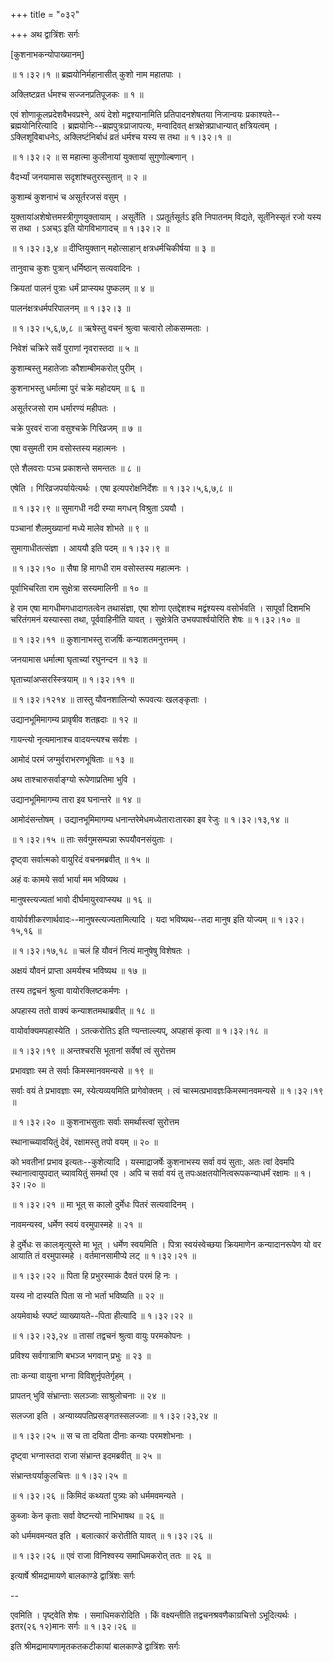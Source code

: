 +++
title = "०३२"

+++
अथ द्वात्रिंशः सर्गः  

\[कुशनाभकन्योपाख्यानम्\]  

 ॥ १।३२।१ ॥ ब्रह्मयोनिर्महानासीत् कुशो नाम महातपाः ।  

अक्लिष्टव्रत र्धमश्च सज्जनप्रतिपूजकः  ॥  १  ॥   

एवं शोणाकूलप्रदेशवैभवप्रश्ने, अयं देशो मद्वश्यानामिति प्रतिपादनशेषतया निजान्वयः प्रकाश्यते--ब्रह्मयोनिरित्यादि । ब्रह्मयोनिः--ब्रह्मपुत्रःप्राजापत्यः, मन्वादिवत् क्षत्रक्षेत्रप्राधान्यात् क्षत्रियत्वम् । ऽक्लिशूविबाधनेऽ, अक्लिष्टंनिर्बाधं व्रतं धर्मश्च यस्य स तथा ॥ १।३२।१ ॥   

 ॥ १।३२।२ ॥ स महात्मा कुलीनायां युक्तायां सुगुणोल्बणान् ।  

वैदर्भ्यां जनयामास सदृशांश्चतुरस्सुतान्  ॥  २  ॥   

कुशाम्बं कुशनाभं च असूर्तरजसं वसुम् ।  

युक्तायांअशेषोत्तमस्त्रीगुणयुक्तायाम् । असूर्तेति । ऽप्रतूर्तसूर्तऽ इति निपातनम् विद्यते, सूर्तंनिस्सृतं रजो यस्य स तथा । ऽअच्ऽ इति योगविभागादच् ॥ १।३२।२ ॥   

 ॥ १।३२।३,४ ॥ दीप्तियुक्तान् महोत्साहान् क्षत्रधर्मचिकीर्षया  ॥  ३  ॥   

तानुवाच कुशः पुत्रान् धर्मिष्ठान् सत्यवादिनः ।  

क्रियतां पालनं पुत्राः धर्मं प्राप्स्यथ पुष्कलम्  ॥  ४  ॥   

पालनंक्षत्रधर्मपरिपालनम् ॥ १।३२।३ ॥   

 ॥ १।३२।५,६,७,८ ॥ ऋषेस्तु वचनं श्रुत्वा चत्वारो लोकसम्मताः ।  

निवेशं चक्रिरे सर्वे पुराणां नृवरास्तदा  ॥  ५  ॥   

कुशाम्बस्तु महातेजाः कौशाम्बीमकरोत् पुरीम् ।  

कुशनाभस्तु धर्मात्मा पुरं चक्रे महोदयम्  ॥  ६  ॥   

असूर्तरजसो राम धर्मारण्यं महीपतः ।  

चक्रे पुरवरं राजा वसुश्चक्रे गिरिव्रजम्  ॥  ७  ॥   

एषा वसुमती राम वसोस्तस्य महात्मनः ।  

एते शैलवराः पञ्च प्रकाशन्ते समन्ततः  ॥  ८  ॥   

एषेति । गिरिव्रजपर्यायेत्यर्थः । एषा इत्यपरोक्षनिर्देशः ॥ १।३२।५,६,७,८ ॥   

 ॥ १।३२।९ ॥ सुमागधी नदी रम्या मगधन् विश्रुता ऽययौ ।  

पञ्चानां शैलमुख्यानां मध्ये मालेव शोभते  ॥  ९  ॥   

सुमागाधीतत्संज्ञा । आययौ इति पदम् ॥ १।३२।९ ॥   

 ॥ १।३२।१० ॥ सैषा हि मागधी राम वसोस्तस्य महात्मनः ।  

पूर्वाभिचरिता राम सुक्षेत्रा सस्यमालिनी  ॥  १०  ॥   

हे राम एषा मागधीमगधादागतत्वेन तथासंज्ञा, एषा शोणा एतद्देशश्च मद्वंश्यस्य वसोर्भवति । सापूर्वां दिशमभि चरितंगमनं यस्यास्सा तथा, पूर्ववाहिनीति यावत् । सुक्षेत्रेति उभयपार्श्वयोरिति शेषः ॥ १।३२।१० ॥   

 ॥ १।३२।११ ॥ कुशानाभस्तु राजर्षिः कन्याशतमनुत्तमम् ।  

जनयामास धर्मात्मा घृताच्यां रघुनन्दन  ॥  १३  ॥   

घृताच्यांअप्सरस्स्त्रियाम् ॥ १।३२।११ ॥   

 ॥ १।३२।१२१४ ॥ तास्तु यौवनशालिन्यो रूपवत्यः खलङ्कृताः ।  

उद्यानभूमिमागम्य प्रावृषीव शतह्रदाः  ॥  १२  ॥   

गायन्त्यो नृत्यमानाश्च वादयन्त्यश्च सर्वशः ।  

आमोदं परमं जग्मुर्वराभरणभूषिताः  ॥  १३  ॥   

अथ ताश्चारुसर्वाङ्ग्यो रूपेणाप्रतिमा भुवि ।  

उद्यानभूमिमागम्य तारा इव घनान्तरे  ॥  १४  ॥   

आमोदंसन्तोषम् । उद्यानभूमिमागम्य धनान्तरेमेधमध्येताराःतारका इव रेजुः ॥ १।३२।१३,१४ ॥   

 ॥ १।३२।१५ ॥ ताः सर्वगुमसम्पन्ना रूपयौवनसंयुताः ।  

दृष्ट्वा सर्वात्मको वायुरिदं वचनमब्रवीत्  ॥  १५  ॥   

अहं वः कामये सर्वा भार्या मम भविष्यथ ।  

मानुषस्त्यज्यतां भावो दीर्घमायुरवाप्स्यथ  ॥  १६  ॥   

वायोर्वशीकरणार्थवादः--मानुषस्त्यज्यतामित्यादि । यदा भविष्यथ--तदा मानुष इति योज्यम् ॥ १।३२।१५,१६ ॥   

 ॥ १।३२।१७,१८ ॥ चलं हि यौवनं नित्यं मानुषेषु विशेषतः ।  

अक्षयं यौवनं प्राप्ता अमर्यश्च भविष्यथ  ॥  १७  ॥   

तस्य तद्वचनं श्रुत्वा वायोरक्लिष्टकर्मणः ।  

अपहास्य ततो वाक्यं कन्याशतमथाब्रवीत्  ॥  १८  ॥   

वायोर्वाक्यमपहास्येति । ऽतत्करोतिऽ इति ण्यन्ताल्ल्यप्, अपहासं कृत्वा ॥ १।३२।१८ ॥   

 ॥ १।३२।१९ ॥ अन्तश्चरसि भूतानां सर्वेषां त्वं सुरोत्तम  

प्रभावज्ञाः स्म ते सर्वाः किमस्मानवमन्यसे  ॥  १९  ॥   

सर्वाः वयं ते प्रभावज्ञाः स्म, स्येत्यव्ययमिति प्रागेवोक्तम् । त्वं चास्मत्प्रभावज्ञःकिमस्मानवमन्यसे ॥ १।३२।१९ ॥   

 ॥ १।३२।२० ॥ कुशनाभसुताः सर्वाः समर्थास्त्वां सुरोत्तम  

स्थानाच्च्यावयितुं देवं, रक्षामस्तु तपो वयम्  ॥  २०  ॥   

को भवतीनां प्रभाव इत्यतः--कुशेत्यादि । यस्माद्राजर्षेः कुशनाभस्य सर्वा वयं सुताः, अतः त्वां देवमपि स्थानात्वायुपदात् च्यावयितुं समर्था एव । अपि च सर्वा वयं तु तपःअक्षतयोनित्वरूपकन्याधर्मं रक्षामः ॥ १।३२।२० ॥   

 ॥ १।३२।२१ ॥ मा भूत् स कालो दुर्मेधः पितरं सत्यवादिनम् ।  

नावमन्यस्व, धर्मेण स्वयं वरमुपास्महे  ॥  २१  ॥   

हे दुर्मेधः स कालःमृत्युस्ते मा भूत् । धर्मेण स्वयमिति । पित्रा स्वयंस्वेच्छया क्रियमाणेन कन्यादानरूपेण यो वर आयाति तं वरमुपास्महे । वर्तमानसामीप्ये लट् ॥ १।३२।२१ ॥   

 ॥ १।३२।२२ ॥ पिता हि प्रभुरस्माकं दैवतं परमं हि नः ।  

यस्य नो दास्यति पिता स नो भर्ता भविष्यति  ॥  २२  ॥   

अयमेवार्थः स्पष्टं व्याख्यायते--पिता हीत्यादि ॥ १।३२।२२ ॥   

 ॥ १।३२।२३,२४ ॥ तासां तद्वचनं श्रुत्वा वायुः परमकोपनः ।  

प्रविश्य सर्वगात्राणि बभञ्ज भगवान् प्रभुः  ॥  २३  ॥   

ताः कन्या वायुना भग्ना विविशुर्नृपतेर्गृहम् ।  

प्रापतन् भुवि संभ्रान्ताः सलञ्जाः साश्रुलोचनाः  ॥  २४  ॥   

सलज्जा इति । अन्याय्यपतिप्रसङ्गतस्सलज्जाः ॥ १।३२।२३,२४ ॥   

 ॥ १।३२।२५ ॥ स च ता दयिता दीनाः कन्याः परमशोभनाः ।  

दृष्ट्वा भग्नास्तदा राजा संभ्रान्त इदमब्रवीत्  ॥  २५  ॥   

संभ्रान्तःपर्याकुलचित्तः ॥ १।३२।२५ ॥   

 ॥ १।३२।२६ ॥ किमिदं कथ्यतां पुत्र्यः को धर्ममवमन्यते ।  

कुब्जाः केन कृताः सर्वा वेष्टन्त्यो नाभिभाषथ  ॥  २६  ॥   

को धर्ममवमन्यत इति । बलात्कारं करोतीति यावत् ॥ १।३२।२६ ॥   

 ॥ १।३२।२६ ॥ एवं राजा विनिश्वस्य समाधिमकरोत् ततः  ॥  २६  ॥   

इत्यार्षे श्रीमद्रामायणे बालकाण्डे द्वात्रिंशः सर्गः  

--  

एवमिति । पृष्ट्वेति शेषः । समाधिमकरोदिति । किं वक्ष्यन्तीति तद्वचनश्रवणैकाग्रचित्तो ऽभूदित्यर्थः । इतर(२६ १२)मानः सर्गः ॥ १।३२।२६ ॥   

इति श्रीमद्रामायणामृतकतकटीकायां बालकाण्डे द्वात्रिंशः सर्गः  

  

